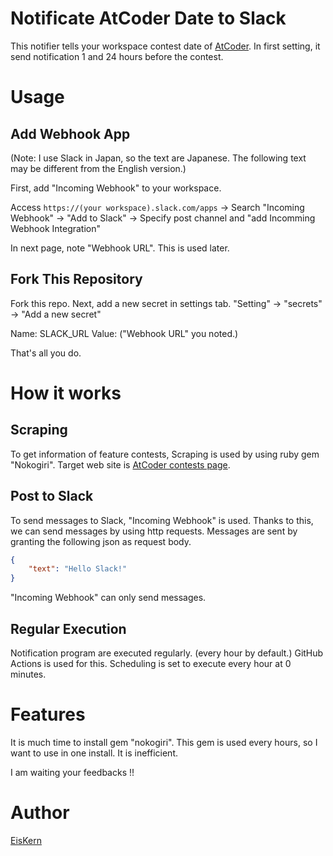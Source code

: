 # Notificate AtCoder Date to Slack
This notifier tells your workspace contest date of [AtCoder](https://atcoder.jp/).
In first setting, it send notification 1 and 24 hours before the contest.

# Usage
## Add Webhook App
(Note: I use Slack in Japan, so the text are Japanese. The following text may be different from the English version.)

First, add "Incoming Webhook" to your workspace.

Access `https://(your workspace).slack.com/apps`
    -> Search "Incoming Webhook"
    -> "Add to Slack"
    -> Specify post channel and "add Incomming Webhook Integration"

In next page, note "Webhook URL". This is used later.

## Fork This Repository
Fork this repo.
Next, add a new secret in settings tab.
"Setting" -> "secrets" -> "Add a new secret"

Name: SLACK_URL
Value: ("Webhook URL" you noted.)

That's all you do.

# How it works
## Scraping
To get information of feature contests, Scraping is used by using ruby gem "Nokogiri".
Target web site is [AtCoder contests page](https://atcoder.jp/contests?lang=ja).

## Post to Slack
To send messages to Slack, "Incoming Webhook" is used.
Thanks to this, we can send messages by using http requests.
Messages are sent by granting the following json as request body.

```json
{
    "text": "Hello Slack!"
}
```

"Incoming Webhook" can only send messages.

## Regular Execution
Notification program are executed regularly. (every hour by default.)
GitHub Actions is used for this.
Scheduling is set to execute every hour at 0 minutes.

# Features
It is much time to install gem "nokogiri".
This gem is used every hours, so I want to use in one install.
It is inefficient.

I am waiting your feedbacks !!

# Author
[EisKern](https://eiskern.com/)
